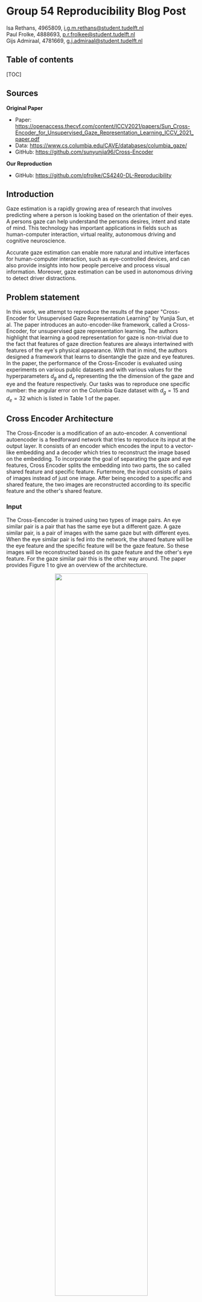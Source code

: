 # Group 54 Reproducibility Blog Post 
Isa Rethans, 4965809, i.g.m.rethans@student.tudelft.nl \
Paul Frolke, 4888693, p.r.frolkee@student.tudelft.nl \
Gijs Admiraal, 4781669, g.j.admiraal@student.tudelft.nl

## Table of contents

<!-- - [Table of contents](#table-of-contents)
- [Sources](#sources)
- [Introduction](#introduction)
- [Problem statement](#problem-statement)
- [Cross Encoder Architecture](#cross-encoder-architecture)
- [The Dataset](#the-dataset)
- [Method](#method)
  - [Data processing](#data-processing)
  - [Dataset creation](#dataset-creation)
- [Approach](#approach)
- [Training procedure](#training-procedure)
- [Results](#results)
- [Discussion / Challenges / problems](#discussion--challenges--problems)
- [Conclusion](#conclusion)
- [Project approach + division of work](#project-approach--division-of-work) -->

[TOC]

## Sources

**Original Paper**
* Paper: <https://openaccess.thecvf.com/content/ICCV2021/papers/Sun_Cross-Encoder_for_Unsupervised_Gaze_Representation_Learning_ICCV_2021_paper.pdf>
* Data: <https://www.cs.columbia.edu/CAVE/databases/columbia_gaze/>
* GitHub: <https://github.com/sunyunjia96/Cross-Encoder>

**Our Reproduction**
* GitHub: <https://github.com/pfrolke/CS4240-DL-Reproducibility>


## Introduction

Gaze estimation is a rapidly growing area of research that involves predicting where a person is looking based on the orientation of their eyes. A persons gaze can help understand the persons desires, intent and state of mind. This technology has important applications in fields such as human-computer interaction, virtual reality, autonomous driving and cognitive neuroscience. 

Accurate gaze estimation can enable more natural and intuitive interfaces for human-computer interaction, such as eye-controlled devices, and can also provide insights into how people perceive and process visual information. Moreover, gaze estimation can be used in autonomous driving to detect driver distractions.

## Problem statement
In this work, we attempt to reproduce the results of the paper "Cross-Encoder for Unsupervised Gaze Representation Learning" by Yunjia Sun, et al. The paper introduces an auto-encoder-like framework, called a Cross-Encoder, for unsupervised gaze representation learning. The authors highlight that learning a good representation for gaze is non-trivial due to the fact that features of gaze direction features are always intertwined with features of the eye's physical appearance. With that in mind, the authors designed a framework that learns to disentangle the gaze and eye features. In the paper, the performance of the Cross-Encoder is evaluated using experiments on various public datasets and with various values for the hyperparameters $d_g$ and $d_e$ representing the the dimension of the gaze and eye and the feature respectively. Our tasks was to reproduce one specific number: the angular error on the Columbia Gaze dataset with $d_g=15$ and $d_e=32$ which is listed in Table 1 of the paper.

## Cross Encoder Architecture
The Cross-Encoder is a modification of an auto-encoder. A conventional autoencoder is a feedforward network that tries to reproduce its input at the output layer. It consists of an encoder which encodes the input to a vector-like embedding and a decoder which tries to reconstruct the image based on the embedding. To incorporate the goal of separating the gaze and eye features, Cross Encoder splits the embedding into two parts, the so called shared feature and specific feature. Furtermore, the input consists of pairs of images instead of just one image. After being encoded to a specific and shared feature, the two images are reconstructed according to its specific feature and the other's shared feature.

### Input
The Cross-Eencoder is trained using two types of image pairs. An eye similar pair is a pair that has the same eye but a different gaze. A gaze similar pair, is a pair of images with the same gaze but with different eyes. When the eye similar pair is fed into the network, the shared feature will be the eye feature and the specific feature will be the gaze feature. So these images will be reconstructed based on its gaze feature and the other's eye feature. For the gaze similar pair this is the other way around. 
The paper provides Figure 1 to give an overview of the architecture.

<center>
<img src="architecture.png" style="width:70%" />
</center>
<p align="center">
  <em>Figure 1: the achitecture of the Cross Encoder as presented in the paper. Here e<sub>J</sub> is the eye feature and g<sub>J</sub> the gaze feature.</em>
</p>
<!-- ![The Cross-Encoder Architecture](https://github.com/pfrolke/CS4240-DL-Reproducibility/blob/main/blog/imgs/architecture.png?raw=true) -->


### Loss Function
For one image pair the loss is determined by the following function.

$$
\begin{aligned}
L=\sum||I_i-\hat{I_i}||_1 + ||I_j -\hat{I_j}||_1 + \alpha R
\end{aligned}
$$

where $(I_i, I_j)$ and $(\hat{I_i}, \hat{I_j})$ denote the training images, and the reconstructions respectively. The first two terms are there to compare the reconstructions with the inpu and the $R = ||(\hat{I_i} - \hat{I_i}) - (\hat{I_j} - \hat{I_j})||_1$ is there to regulize the differences between the losses of the two training images. The parameters of the encoder and decoder are updated using two types of input pairs simultaneously. Therefore the full loss becomes

$$
\begin{aligned}
L_g + \beta L_e
\end{aligned}
$$
where $L_g$ and $L_e$ are the loss for the gaze and eye pair balances by the hyper parameter $\beta$.

## The Dataset
The Columbia Gaze dataset consists of 5880 images of 56 subjects. It includes 105 images per subject, where each image has different gaze directions and head poses. Additionally, a label for the gaze and landmarks indicating the coordinates of both the left and right eye is available for each image. The label is a 2D vector, specifying the pitch and the yaw.

## Method

### Data processing
To process the data we followed all the steps described in the paper. First, the images are histogram equalized and grey-scaled. Both actions are to eliminate changes in appearance due to variations in the light direction, intensity and colour. Then, we used the landmarks to extract the left and the right eye for each image. However, after inspecting the results we noticed something was wrong. To find the issue we plotted the rectangle landmarks on the images and identified a flip in the x-axis of the images. Incorporation of this knowledge, resulted in accurately cropped images. Finally, it was required to have the same width and height for each eye to be able to feed it into the Cross Encoder. To achieve this, we determined the maximum width and height among all the eyes and changed the croppings of each eye accordingly. We ensured that the original cropping was centered relative to the new cropping.

### Dataset creation


### Approach

- Eerst supervised
- Toen cross encoder
- Toen trainen

### Training procedure

The cross-encoder is trained on an $80/20$ training/test split on the Columbia dataset. In the original paper they used a 5-fold cross-validation on the Columbia dataset but due to time constraints we only do one cross-validation. Training is done for 200 epochs with a learning rate of 0.0001 using the Adam optimizer with default hyperparameters, the same as the original paper. The batch size is set to 16 where half of the batch are eye pairs and the other half are gaze pairs. To reproduce the angular error of $6.4\pm0.1$ we set the gaze vector dimension to 15 and the eye vector dimension to 32, again the same as the original paper. We use the Google Cloud environment with a NVIDIA Tesla T4 GPU to train our model.

After the cross-encoder is trained the gaze estimator will be trained for 30 epochs with a learning rate of 0.01 on 100 shots using the Adam optimizer with default hyperparameters.

* Welke hyper parameters
* Train test split
* (Evt graph van met loss)

## Results

### Angular error on Columbia Gaze
For the assessment of a gaze-estimation technique, typically the angular error is reported. Angular error is a measure of the deviation in degrees between the predicted and target angles of the gaze for a sample.

Our trained Cross-Encoder achieves an angular error of $9.3\pm4.2$ on the test set. This is a significant deviation from the $6.4\pm0.1$ angular error reported by the authors. The error reported by the authors is the mean of 5 split cross-validation training, and we only trained and tested the model on one split. However, the small standard deviation reported by the authors makes it unlikely that this discrepancy is caused by an unfortunate split.

During inspection of the code shared by the authors we noticed an issue in the training procedure they applied. In the file [2_regress_to_vector.py](https://github.com/sunyunjia96/Cross-Encoder/blob/master/2_regress_to_vector.py) the following code snippet can be found:

```python
if error < best:
  torch.save(reg.state_dict(), 'regressor.pth.tar')
  best = error
```

It appears as if the model is only saved for the lowest test error. Because of this code we believe that the authors effectively used the test set as a validation set during training. This is bad practice, as it results in an incorrect view of the model's generalization performance. When we evaluated our model in the same way, it achieved an angular error of $7.9\pm3.8$ on the test set. This is considerably better than the original $9.3\pm4.2$, but still far from the reported $6.4\pm0.1$. 

### Cross-Encoder evaluation
<img src="https://github.com/pfrolke/CS4240-DL-Reproducibility/blob/main/blog/imgs/planning-2.jpg/model_output.png?raw=true" width=200>

The figure above shows a sample of input images from the test set (left) together with their respective output images when reconstructed by the Cross-Encoder (right). The quality of the output images is an indicator that the encoder-decoder training is successfully mapping an input image to a latent space without losing information about the gaze. Therefore, it likely is not the cause of the performance drop.

## Discussion / Challenges / problems

One significant challenge was that the available code was, in our opinion, convoluted and badly annotated. This made it hard for us to interpret and reproduce the paper, especially since we are not familiar with how Deep Learning or more specifically Gaze estimation projects are structured.

When looking through the original code we found that the output of the encoder was not the combined size of the gaze and eye feature vector. They multiply the gaze feature by three, which thus results in an unfair representation of gaze feature. In the paper they do not mention this and it is not clear from the code why this is done. Thus for our own implementation we decided not to multiply the gaze dimension by three. This might result our worse performance or explain why their results were so good.

One other explanation why our results are not the same is that we did not perform a 5-fold cross validation. The Columbia dataset is a relatively small dataset, thus using cross-validation one could better utilize the short comings of using a small dataset.


## Conclusion


## Project approach + division of work

At the beginning we made a project plan for the entire course of the project. We decided that we would try to pair program as much as possible during the project since it was hard to divide the task of programming. The planning can be found in the image below.

![Project plan](https://github.com/pfrolke/CS4240-DL-Reproducibility/blob/main/blog/imgs/planning-2.jpg?raw=true)

We ended up having weekly meetings with our supervisor Lingyu. During these meetings we discussed our progress and asked for help when things were unclear. Unfortunately, we ended up meeting Alex, our TA, only once. This was mostly due to miscommunication, as well as that our group contact with Lingyu went through Teams. Alex was in this Teams channel but never replied.

During the project we ended up separating the programming tasks a bit more. Gijs mainly worked on implementing the loading and processing the data as well as helping to debug the cross encoder and loss implementations.

When we began writing the report we made a division on who would write which parts of the project. 

* Planning die we de eerste week hadden gemaakt?
* Ik zag in een van de voorbeelden een tabel met taken en wie er aan hadden gewerkt. Dat kunnen we ook doen.
